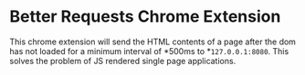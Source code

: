 # Better Requests Chrome Extension

This chrome extension will send the HTML contents of a page after the dom has not loaded for a minimum interval of *500ms to *`127.0.0.1:8080`. This solves the problem of JS rendered single page applications.


